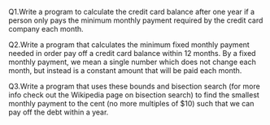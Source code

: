 Q1.Write a program to calculate the credit card balance after one year if a person only pays the minimum monthly payment required by the credit card company each month.

Q2.Write a program that calculates the minimum fixed monthly payment needed in order pay off a credit card balance within 12 months. By a fixed monthly payment, we mean a single number which does not change each month, but instead is a constant amount that will be paid each month.

Q3.Write a program that uses these bounds and bisection search (for more info check out the Wikipedia page on bisection search) to find the smallest monthly payment to the cent (no more multiples of $10) such that we can pay off the debt within a year. 
